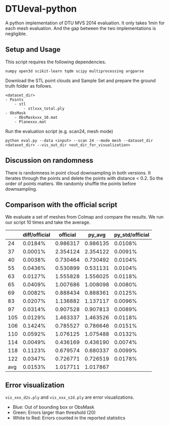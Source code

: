 # DTUeval-python

A python implementation of DTU MVS 2014 evaluation. It only takes 1min for each mesh evaluation. And the gap between the two implementations is negligible. 

## Setup and Usage

This script requires the following dependencies.

```
numpy open3d scikit-learn tqdm scipy multiprocessing argparse
```

Download the STL point clouds and Sample Set and prepare the ground truth folder as follows.

```
<dataset_dir>
- Points
    - stl
        - stlxxx_total.ply
- ObsMask
    - ObsMaskxxx_10.mat
    - Planexxx.mat
```

Run the evaluation script (e.g. scan24, mesh mode)
```
python eval.py --data <input> --scan 24 --mode mesh --dataset_dir <dataset_dir> --vis_out_dir <out_dir_for_visualization>
```

## Discussion on randomness
There is randomness in point cloud downsampling in both versions. It iterates through the points and delete the points with distance < 0.2. So the order of points matters. We randomly shuffle the points before downsampling. 

## Comparison with the official script
We evaluate a set of meshes from Colmap and compare the results. We run our script 10 times and take the average. 

|     | diff/official | official | py_avg   | py_std/official |
|-----|---------------|----------|----------|-----------------|
| 24  | 0.0184%       | 0.986317 | 0.986135 | 0.0108%         |
| 37  | 0.0001%       | 2.354124 | 2.354122 | 0.0091%         |
| 40  | 0.0038%       | 0.730464 | 0.730492 | 0.0104%         |
| 55  | 0.0436%       | 0.530899 | 0.531131 | 0.0104%         |
| 63  | 0.0127%       | 1.555828 | 1.556025 | 0.0118%         |
| 65  | 0.0409%       | 1.007686 | 1.008098 | 0.0080%         |
| 69  | 0.0082%       | 0.888434 | 0.888361 | 0.0125%         |
| 83  | 0.0207%       | 1.136882 | 1.137117 | 0.0096%         |
| 97  | 0.0314%       | 0.907528 | 0.907813 | 0.0089%         |
| 105 | 0.0129%       | 1.463337 | 1.463526 | 0.0118%         |
| 106 | 0.1424%       | 0.785527 | 0.786646 | 0.0151%         |
| 110 | 0.0592%       | 1.076125 | 1.075488 | 0.0132%         |
| 114 | 0.0049%       | 0.436169 | 0.436190 | 0.0074%         |
| 118 | 0.1123%       | 0.679574 | 0.680337 | 0.0099%         |
| 122 | 0.0347%       | 0.726771 | 0.726519 | 0.0178%         |
| avg | 0.0153%       | 1.017711 | 1.017867 |                 |


## Error visualization
`vis_xxx_d2s.ply` and `vis_xxx_s2d.ply` are error visualizations.
- Blue: Out of bounding box or ObsMask
- Green: Errors larger than threshold (20)
- White to Red: Errors counted in the reported statistics